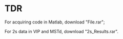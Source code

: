 # TDR
For acquiring code in Matlab, download "File.rar";

For 2s data in VIP and MSTd, download "2s_Results.rar".
